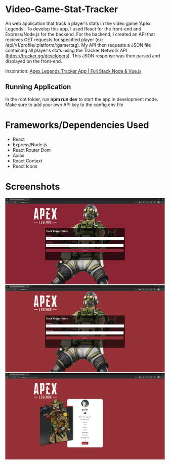 # Video-Game-Stat-Tracker
An web application that track a player's stats in the video game 'Apex Legends'. To develop this app, I used React for the front-end and Express/Node.js for the backend.
For the backend, I created an API that recieves GET requests for specified player (ex: /api/v1/profile/:platform/:gamertag). My API then requests a JSON file containing all
player's stats using the Tracker Network API (https://tracker.gg/developers). This JSON response was then parsed and displayed 
on the front-end.

Inspiration: [Apex Legends Tracker App | Full Stack Node & Vue.js](https://www.youtube.com/watch?v=8z2qRln9tnc)

## Running Application
In the root folder, run **npm run dev** to start the app in development mode. Make sure to add your own API key to the config.env file

# Frameworks/Dependencies Used
- React
- Express/Node.js
- React Router Dom
- Axios
- React Context
- React Icons

# Screenshots
<img src='/images/apex_legends_2.gif' />
<img src='/images/homepage.png' />
<img src='/images/profile.png' />
